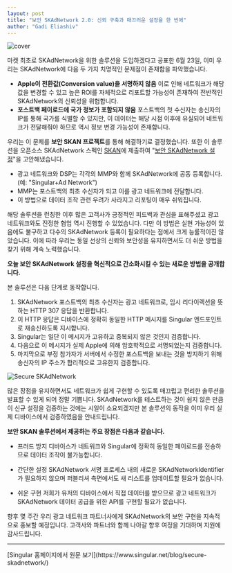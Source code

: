 ```yaml
---
layout: post
title: "보안 SKAdNetwork 2.0: 신뢰 구축과 매끄러운 설정을 한 번에"
author: "Gadi Eliashiv"
---
```

![cover](https://www.singular.net/wp-content/uploads/2020/08/Secure-SKAdNetwork-2.0_-Establish-trustworthy-conversion-reporting-blog-banner-4.png)

마켓 최초로 SKAdNetwork을 위한 솔루션을 도입하겠다고 공표한 6월 23일, 이미 우리는 SKAdNetwork에 다음 두 가지 치명적인 문제점이 존재함을 파악했습니다.

* **Apple이 전환값(Conversion value)을 서명하지 않음**
이로 인해 네트워크가 해당 값을 변경할 수 있고 높은 ROI를 자체적으로 리포트할 가능성이 존재하여 전반적인 SKAdNetwork의 신뢰성을 위협합니다.
* **포스트백 페이로드에 국가 정보가 포함되지 않음**
포스트백의 첫 수신자는 송신자의 IP를 통해 국가를 식별할 수 있지만, 이 데이터는 해당 시점 이후에 유실되어 네트워크가 전달해줘야 하므로 역시 정보 변경 가능성이 존재합니다.

우리는 이 문제를 **보안 SKAN 프로젝트**를 통해 해결하기로 결정했습니다. 또한 이 솔루션을 오픈소스 SKAdNetwork 스펙인 [SKAN](https://github.com/singular-labs/skan)에 제출하여 "[보안 SKAdNetwork 설정](https://github.com/singular-labs/skan#a4)"을 고안해냈습니다.  

* 광고 네트워크와 DSP는 각각의 MMP와 함께 SKAdNetwork에 공동 등록합니다. (예: "Singular+Ad Network")
* MMP는 포스트백의 최초 수신자가 되고 이를 광고 네트워크에 전달합니다.
* 이 방법으로 데이터 조작 관련 우려가 사라지고 리포팅이 매우 쉬워집니다.

해당 솔루션을 런칭한 이후 많은 고객사가 긍정적인 피드백과 관심을 표해주셨고 광고 네트워크와도 진정한 협업 역시 진행할 수 있었습니다. 다만 이 방법은 실현 가능성이 있음에도 불구하고 다수의 SKAdNetwork 등록이 필요하다는 점에서 크게 능률적이진 않았습니다. 이에 따라 우리는 동일 선상의 신뢰와 보안성을 유지하면서도 더 쉬운 방법을 찾기 위해 계속 노력했습니다.

**오늘 보안 SKAdNetwork 설정을 혁신적으로 간소화시킬 수 있는 새로운 방법을 공개합니다.**

본 솔루션은 다음 단계로 동작합니다.

1. SKAdNetwork 포스트백의 최초 수신자는 광고 네트워크로, 임시 리다이렉션을 뜻하는 HTTP 307 응답을 반환합니다.
2. 이 HTTP 응답은 디바이스에 정확히 동일한 HTTP 메시지를 Singular 엔드포인트로 재송신하도록 지시합니다.
3. Singular는 일단 이 메시지가 고유하고 중복되지 않은 것인지 검증합니다.
4. 다음으로 이 메시지가 실제 Apple에 의해 암호학적으로 서명되었는지 검증합니다.
5. 마지막으로 부정 참가자가 서버에서 수정한 포스트백을 보내는 것을 방지하기 위해 송신자의 IP 주소가 합리적으로 고유한지 검증합니다.

![Secure SKAdNetwork](https://www.singular.net/wp-content/uploads/2020/08/IDFA_307c-1024x771.png)

많은 장점을 유지하면서도 네트워크가 쉽게 구현할 수 있도록 매끄럽고 편리한 솔루션을 발표할 수 있게 되어 정말 기쁩니다. SKAdNetwork를 테스트하는 것이 쉽지 않은 만큼 이 신규 설정을 검증하는 것에는 시일이 소요되겠지만 본 솔루션의 동작을 이미 우리 실제 디바이스에서 검증하였음을 안내드립니다.

**보안 SKAN 솔루션에서 제공하는 주요 장점은 다음과 같습니다.**

* 프러드 방지
디바이스가 네트워크와 Singular에 정확히 동일한 페이로드를 전송하므로 데이터 조작이 불가능합니다.

* 간단한 설정
SKAdNetwork 서명 프로세스 내의 새로운 SKAdNetworkIdentifier가 필요하지 않으며 퍼블리셔 측면에서도 새 리스트를 업데이트할 필요가 없습니다.

* 쉬운 구현
저희가 유저의 디바이스에서 직접 데이터를 받으므로 광고 네트워크가 SKAdNetwork 데이터 공급을 위한 API를 구현할 필요가 없습니다. 

향후 몇 주간 우리 광고 네트워크 파트너사에게 SKAdNetwork의 보안 구현을 지속적으로 홍보할 예정입니다. 고객사와 파트너와 함께 나아갈 향후 여정을 기대하며 지원에 감사드립니다.

<hr>
[Singular 홈페이지에서 원문 보기](https://www.singular.net/blog/secure-skadnetwork/)
